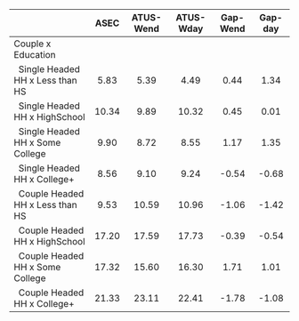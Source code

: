 
|                      |         ASEC |    ATUS-Wend |    ATUS-Wday |     Gap-Wend |      Gap-day |
| -------------------- | :----------: | :----------: | :----------: | :----------: | :----------: |
| Couple x Education   |              |              |              |              |              |
| &nbsp;&nbsp;Single Headed HH x Less than HS |         5.83 |         5.39 |         4.49 |         0.44 |         1.34 |
| &nbsp;&nbsp;Single Headed HH x HighSchool |        10.34 |         9.89 |        10.32 |         0.45 |         0.01 |
| &nbsp;&nbsp;Single Headed HH x Some College |         9.90 |         8.72 |         8.55 |         1.17 |         1.35 |
| &nbsp;&nbsp;Single Headed HH x College+ |         8.56 |         9.10 |         9.24 |        -0.54 |        -0.68 |
| &nbsp;&nbsp;Couple Headed HH x Less than HS |         9.53 |        10.59 |        10.96 |        -1.06 |        -1.42 |
| &nbsp;&nbsp;Couple Headed HH x HighSchool |        17.20 |        17.59 |        17.73 |        -0.39 |        -0.54 |
| &nbsp;&nbsp;Couple Headed HH x Some College |        17.32 |        15.60 |        16.30 |         1.71 |         1.01 |
| &nbsp;&nbsp;Couple Headed HH x College+ |        21.33 |        23.11 |        22.41 |        -1.78 |        -1.08 |

